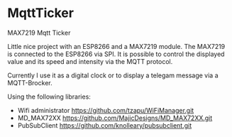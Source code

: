 # MqttTicker
MAX7219 Mqtt Ticker

Little nice project with an ESP8266 and a MAX7219 module. 
The MAX7219 is connected to the ESP8266 via SPI. 
It is possible to control the displayed value and its speed and intensity via the MQTT protocol.

Currently I use it as a digital clock or to display a telegam message via a MQTT-Brocker. 

Using the following libraries:
- Wifi administrator
https://github.com/tzapu/WiFiManager.git
- MD_MAX72XX
https://github.com/MajicDesigns/MD_MAX72XX.git
- PubSubClient
https://github.com/knolleary/pubsubclient.git
